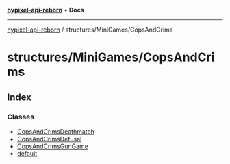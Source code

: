 [**hypixel-api-reborn**](../../../README.md) • **Docs**

***

[hypixel-api-reborn](../../../modules.md) / structures/MiniGames/CopsAndCrims

# structures/MiniGames/CopsAndCrims

## Index

### Classes

- [CopsAndCrimsDeathmatch](classes/CopsAndCrimsDeathmatch.md)
- [CopsAndCrimsDefusal](classes/CopsAndCrimsDefusal.md)
- [CopsAndCrimsGunGame](classes/CopsAndCrimsGunGame.md)
- [default](classes/default.md)
